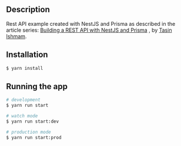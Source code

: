 ## Description

Rest API example created with NestJS and Prisma as described in the article series: [Building a REST API with NestJS and Prisma](https://www.prisma.io/blog/nestjs-prisma-rest-api-7D056s1BmOL0) , by [Tasin Ishmam](https://twitter.com/tasinishmam).

## Installation

```bash
$ yarn install
```

## Running the app

```bash
# development
$ yarn run start

# watch mode
$ yarn run start:dev

# production mode
$ yarn run start:prod
```
